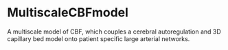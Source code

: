 # MultiscaleCBFmodel
A multiscale model of CBF, which couples a cerebral autoregulation and 3D capillary bed model onto patient specific large arterial networks.
